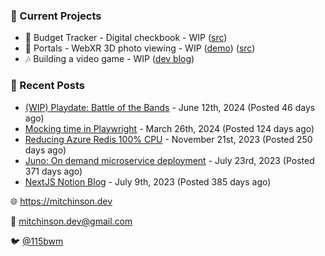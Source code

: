 ### 📌 Current Projects
- 💸 Budget Tracker - Digital checkbook - WIP ([src](https://github.com/bmitchinson/budget-entry))
- 📸 Portals - WebXR 3D photo viewing - WIP ([demo](https://portals.mitchinson.dev/)) ([src](https://github.com/bmitchinson/vr-jpg-viewer-webxr))
- 🎶 Building a video game - WIP ([dev blog](https://blog.mitchinson.dev/playdate-dev-one))

### 📝 Recent Posts

- [(WIP) Playdate: Battle of the Bands](https://blog.mitchinson.dev/playdate-dev-one) - June 12th, 2024 (Posted 46 days ago)
- [Mocking time in Playwright](https://blog.mitchinson.dev/playwright-mock-time) - March 26th, 2024 (Posted 124 days ago)
- [Reducing Azure Redis 100% CPU](https://blog.mitchinson.dev/redis-cpu) - November 21st, 2023 (Posted 250 days ago)
- [Juno: On demand microservice deployment](https://blog.mitchinson.dev/juno) - July 23rd, 2023 (Posted 371 days ago)
- [NextJS Notion Blog](https://blog.mitchinson.dev/blog-2023) - July 9th, 2023 (Posted 385 days ago)

🌐 https://mitchinson.dev

💌 mitchinson.dev@gmail.com

🐦 [@115bwm](https://twitter.com/115bwm)
